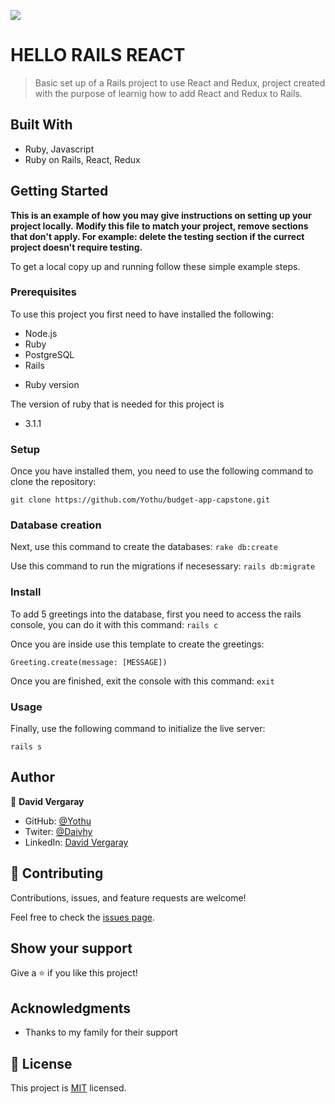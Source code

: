 ![](https://img.shields.io/badge/Microverse-blueviolet)

# HELLO RAILS REACT

> Basic set up of a Rails project to use React and Redux, project created with the purpose of learnig how to add React and Redux to Rails. 


## Built With

- Ruby, Javascript
- Ruby on Rails, React, Redux

## Getting Started

**This is an example of how you may give instructions on setting up your project locally.**
**Modify this file to match your project, remove sections that don't apply. For example: delete the testing section if the currect project doesn't require testing.**


To get a local copy up and running follow these simple example steps.

### Prerequisites

To use this project you first need to have installed the following:

+ Node.js
+ Ruby
+ PostgreSQL
+ Rails

* Ruby version

The version of ruby that is needed for this project is 

+ 3.1.1

### Setup

Once you have installed them, you need to use the following command to clone the repository:

```git clone https://github.com/Yothu/budget-app-capstone.git```

### Database creation

Next, use this command to create the databases:
```rake db:create```

Use this command to run the migrations if necesessary:
```rails db:migrate```
### Install

To add 5 greetings into the database, first you need to access the rails console, you can do it with this command:
```rails c```

Once you are inside use this template to create the greetings:

```Greeting.create(message: [MESSAGE])```

Once you are finished, exit the console with this command:
```exit```

### Usage

Finally, use the following command to initialize the live server:

```rails s```


## Author

👤 **David Vergaray**

- GitHub:   [@Yothu](https://github.com/Yothu)
- Twiter:   [@Daivhy](https://twitter.com/Daivhy)
- LinkedIn: [David Vergaray](https://www.linkedin.com/in/david-vergaray-almontes-051a11127/)

## 🤝 Contributing

Contributions, issues, and feature requests are welcome!

Feel free to check the [issues page](../../issues/).

## Show your support

Give a ⭐️ if you like this project!

## Acknowledgments

- Thanks to my family for their support

## 📝 License

This project is [MIT](./MIT.md) licensed.
